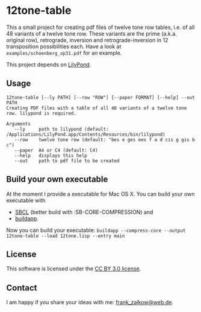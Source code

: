 # 12tone-table #

This a small project for creating pdf files of twelve tone row tables, i.e. of all 48 variants of a twelve tone row. These variants are the prime (a.k.a. original row), retrograde, inversion and retrograde-inversion in 12 transposition possibilities each. Have a look at `examples/schoenberg_op31.pdf` for an example.

This project depends on [LilyPond](http://www.lilypond.org/).

## Usage ##

```
12tone-table [--ly PATH] [--row "ROW"] [--paper FORMAT] [--help] --out PATH
Creating PDF files with a table of all 48 variants of a twelve tone row. lilypond is required.

Arguments
   --ly     path to lilypond (default: /Applications/LilyPond.app/Contents/Resources/bin/lilypond)
   --row    twelve tone row (default: "bes e ges ees f a d cis g gis b c")
   --paper  A4 or C4 (default: C4)
   --help   displays this help
   --out    path to pdf file to be created
```

## Build your own executable ##

At the moment I provide a executable for Mac OS X. You can build your own executable with
* [SBCL](http://www.sbcl.org/) (better build with :SB-CORE-COMPRESSION) and
* [buildapp](http://www.xach.com/lisp/buildapp/).

Now you can build your executable:
`buildapp --compress-core --output 12tone-table --load 12tone.lisp --entry main`

## License ##

This software is licensed under the [CC BY 3.0 license](http://creativecommons.org/licenses/by/3.0/).

## Contact ##

I am happy if you share your ideas with me: frank_zalkow@web.de.
